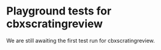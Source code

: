 # Playground tests for cbxscratingreview
We are still awaiting the first test run for cbxscratingreview.
